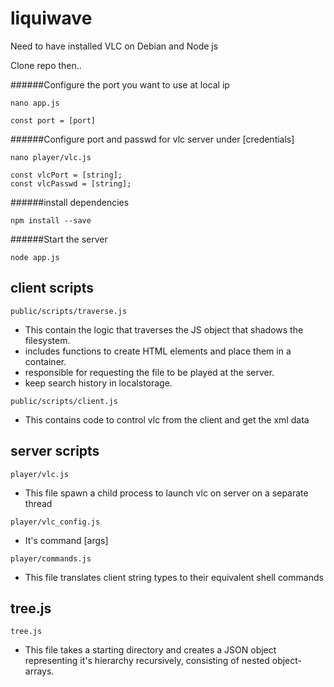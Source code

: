 # liquiwave
Need to have installed VLC on Debian and Node js

Clone repo then..

######Configure the port you want to use at local ip
```
nano app.js
```
```
const port = [port]
```
######Configure port and passwd for vlc server under [credentials]
```
nano player/vlc.js
```
```
const vlcPort = [string];
const vlcPasswd = [string];
```
######install dependencies
```
npm install --save
```
######Start the server 
```
node app.js
```

## client scripts
```
public/scripts/traverse.js
```
- This contain the logic that traverses the JS object that shadows the filesystem.
- includes functions to create HTML elements and place them in a container. 
- responsible for requesting the file to be played at the server.
- keep search history in localstorage.
```
public/scripts/client.js
```
- This contains code to control vlc from the client and get the xml data

## server scripts
```
player/vlc.js
```
- This file spawn a child process to launch vlc on server on a separate thread
```
player/vlc_config.js
```
- It's command [args]
```
player/commands.js
```
- This file translates client string types to their equivalent shell commands
## tree.js
```
tree.js
```

- This file takes a starting directory and creates a JSON object representing it's hierarchy recursively, consisting of nested object-arrays.

